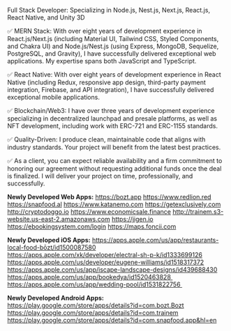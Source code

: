 Full Stack Developer: Specializing in Node.js, Nest.js, Next.js, React.js, React Native, and Unity 3D

✅ MERN Stack: With over eight years of development experience in React.js/Next.js (including Material UI, Tailwind CSS, Styled Components, and Chakra UI) and Node.js/Nest.js (using Express, MongoDB, Sequelize, PostgreSQL, and Gravity), I have successfully delivered exceptional web applications. My expertise spans both JavaScript and TypeScript.

✅ React Native: With over eight years of development experience in React Native (including Redux, responsive app design, third-party payment integration, Firebase, and API integration), I have successfully delivered exceptional mobile applications.  

✅ Blockchain/Web3: I have over three years of development experience specializing in decentralized launchpad and presale platforms, as well as NFT development, including work with ERC-721 and ERC-1155 standards.

✅ Quality-Driven: I produce clean, maintainable code that aligns with industry standards. Your project will benefit from the latest best practices.

✅ As a client, you can expect reliable availability and a firm commitment to honoring our agreement without requesting additional funds once the deal is finalized. I will deliver your project on time, professionally, and successfully.


**Newly Developed Web Apps:**
https://bozt.app 
https://www.redlion.red 
https://snapfood.al 
https://www.katanemo.com 
https://getexclusively.com 
http://cryptodoggo.io 
https://www.economicsale.finance
http://trainem.s3-website.us-east-2.amazonaws.com 
https://jigen.io 
https://ebookingsystem.com/login 
https://maps.foncii.com

**Newly Developed iOS Apps:**
https://apps.apple.com/us/app/restaurants-local-food-bōzt/id1500087580
https://apps.apple.com/xk/developer/electral-sh-p-k/id1333699126
https://apps.apple.com/us/developer/eugene-williams/id1518317372
https://apps.apple.com/us/app/iscape-landscape-designs/id439688430
https://apps.apple.com/us/app/bookedya/id1520463828 
https://apps.apple.com/us/app/wedding-pool/id1531822756 

**Newly Developed Android Apps:**
https://play.google.com/store/apps/details?id=com.bozt.Bozt
https://play.google.com/store/apps/details?id=com.trainem
https://play.google.com/store/apps/details?id=com.snapfood.app&hl=en
